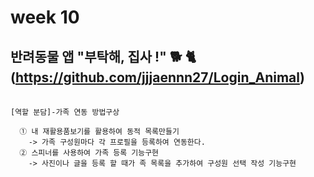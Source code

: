 #  week 10


## 반려동물 앱 "부탁해, 집사 !" 🐕 🐈 (https://github.com/jjjaennn27/Login_Animal)
<pre> <code>
[역할 분담]-가족 연동 방법구상 

  ① 내 재활용품보기를 활용하여 동적 목록만들기
    -> 가족 구성원마다 각 프로필을 등록하여 연동한다.
  ② 스피너를 사용하여 가족 등록 기능구현
    -> 사진이나 글을 등록 할 때가 족 목록을 추가하여 구성원 선택 작성 기능구현

</code></pre>
